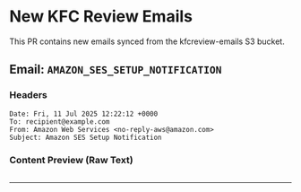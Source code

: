# New KFC Review Emails

This PR contains new emails synced from the kfcreview-emails S3 bucket.

## Email: `AMAZON_SES_SETUP_NOTIFICATION`

### Headers
```
Date: Fri, 11 Jul 2025 12:22:12 +0000
To: recipient@example.com
From: Amazon Web Services <no-reply-aws@amazon.com>
Subject: Amazon SES Setup Notification
```

### Content Preview (Raw Text)
```
```

---

